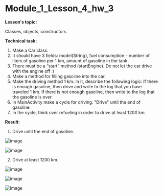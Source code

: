 # Module_1_Lesson_4_hw_3
**Lesson's topic:**

Classes, objects, constructors.

**Technical task:**

1. Make a Car class.
2. It should have 3 fields: model(String), fuel consumption - number of liters of gasoline per 1 km, amount of gasoline in the tank.
3. There must be a “start” method (startEngine). Do not let the car drive with the engine off :)
4. Make a method for filling gasoline into the car.
5. Make the driving method 1 km. In it, describe the following logic: If there is enough gasoline, then drive and write to the log that you have traveled 1 km. If there is not enough gasoline, then write to the log that the gasoline is over.
6. In MainActivity make a cycle for driving. "Drive" until the end of gasoline.
7. In the cycle, think over refueling in order to drive at least 1200 km.

**Result:**

1. Drive until the end of gasoline.
   
![image](https://github.com/vdcast/Module_1_Lesson_4_hw_3/assets/108469609/afef183b-0be7-48e3-8df8-74b29453d7ea)

![image](https://github.com/vdcast/Module_1_Lesson_4_hw_3/assets/108469609/2954626a-a896-4124-b30a-94ba78b941b1)

2. Drive at least 1200 km.
   
![image](https://github.com/vdcast/Module_1_Lesson_4_hw_3/assets/108469609/8719a1dd-883e-4bf1-b7fa-8873a99354c2)

![image](https://github.com/vdcast/Module_1_Lesson_4_hw_3/assets/108469609/0f5dce0e-ca75-4437-9702-d98f2f965e5c)

![image](https://github.com/vdcast/Module_1_Lesson_4_hw_3/assets/108469609/62f8b1f7-113b-458a-bcdc-d88d0baceabb)
